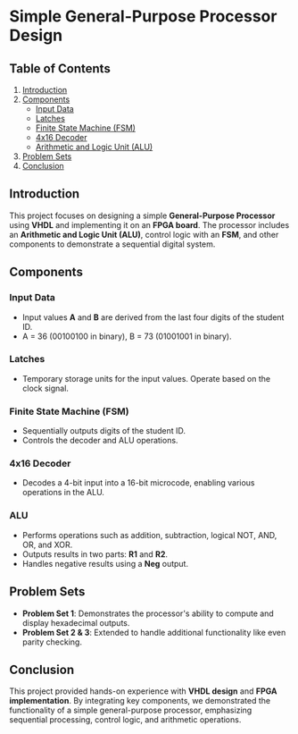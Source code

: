 # Simple General-Purpose Processor Design

## Table of Contents
1. [Introduction](#introduction)
2. [Components](#components)
   - [Input Data](#input-data)
   - [Latches](#latches)
   - [Finite State Machine (FSM)](#finite-state-machine-fsm)
   - [4x16 Decoder](#4x16-decoder)
   - [Arithmetic and Logic Unit (ALU)](#alu)
3. [Problem Sets](#problem-sets)
4. [Conclusion](#conclusion)

## Introduction
This project focuses on designing a simple **General-Purpose Processor** using **VHDL** and implementing it on an **FPGA board**. The processor includes an **Arithmetic and Logic Unit (ALU)**, control logic with an **FSM**, and other components to demonstrate a sequential digital system.

## Components

### Input Data
- Input values **A** and **B** are derived from the last four digits of the student ID.
- A = 36 (00100100 in binary), B = 73 (01001001 in binary).

### Latches
- Temporary storage units for the input values. Operate based on the clock signal.

### Finite State Machine (FSM)
- Sequentially outputs digits of the student ID.
- Controls the decoder and ALU operations.

### 4x16 Decoder
- Decodes a 4-bit input into a 16-bit microcode, enabling various operations in the ALU.

### ALU
- Performs operations such as addition, subtraction, logical NOT, AND, OR, and XOR.
- Outputs results in two parts: **R1** and **R2**.
- Handles negative results using a **Neg** output.

## Problem Sets
- **Problem Set 1**: Demonstrates the processor's ability to compute and display hexadecimal outputs.
- **Problem Set 2 & 3**: Extended to handle additional functionality like even parity checking.

## Conclusion
This project provided hands-on experience with **VHDL design** and **FPGA implementation**. By integrating key components, we demonstrated the functionality of a simple general-purpose processor, emphasizing sequential processing, control logic, and arithmetic operations.

